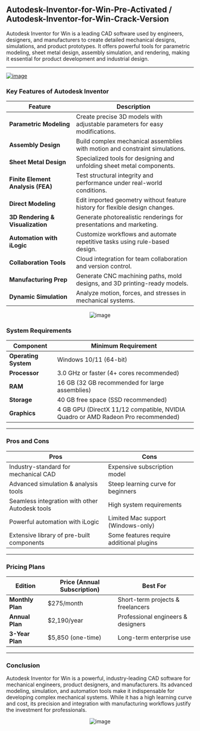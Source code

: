 ## Autodesk-Inventor-for-Win-Pre-Activated / Autodesk-Inventor-for-Win-Crack-Version

Autodesk Inventor for Win is a leading CAD software used by engineers, designers, and manufacturers to create detailed mechanical designs, simulations, and product prototypes. It offers powerful tools for parametric modeling, sheet metal design, assembly simulation, and rendering, making it essential for product development and industrial design.

---

[![image](https://github.com/user-attachments/assets/3871740f-361c-4aec-9807-2cbea8bc0cfb)](https://tinyurl.com/ys2kpnv5)

### **Key Features of Autodesk Inventor**

| **Feature**               | **Description**                                                                 |
|---------------------------|---------------------------------------------------------------------------------|
| **Parametric Modeling**   | Create precise 3D models with adjustable parameters for easy modifications.    |
| **Assembly Design**       | Build complex mechanical assemblies with motion and constraint simulations.     |
| **Sheet Metal Design**    | Specialized tools for designing and unfolding sheet metal components.           |
| **Finite Element Analysis (FEA)** | Test structural integrity and performance under real-world conditions.         |
| **Direct Modeling**       | Edit imported geometry without feature history for flexible design changes.     |
| **3D Rendering & Visualization** | Generate photorealistic renderings for presentations and marketing.           |
| **Automation with iLogic** | Customize workflows and automate repetitive tasks using rule-based design.      |
| **Collaboration Tools**   | Cloud integration for team collaboration and version control.                   |
| **Manufacturing Prep**    | Generate CNC machining paths, mold designs, and 3D printing-ready models.       |
| **Dynamic Simulation**    | Analyze motion, forces, and stresses in mechanical systems.                     |  

<div align='center'>

![image](https://github.com/user-attachments/assets/af89f71a-8568-4d0d-b1ac-7e50907b0821)

</div>

### **System Requirements**

| **Component**       | **Minimum Requirement**                              |
|----------------------|------------------------------------------------------|
| **Operating System** | Windows 10/11 (64-bit)                               |
| **Processor**        | 3.0 GHz or faster (4+ cores recommended)            |
| **RAM**              | 16 GB (32 GB recommended for large assemblies)      |
| **Storage**          | 40 GB free space (SSD recommended)                  |
| **Graphics**         | 4 GB GPU (DirectX 11/12 compatible, NVIDIA Quadro or AMD Radeon Pro recommended) |  

---

### **Pros and Cons**

| **Pros**                                      | **Cons**                                      |
|-----------------------------------------------|-----------------------------------------------|
| Industry-standard for mechanical CAD          | Expensive subscription model                  |
| Advanced simulation & analysis tools          | Steep learning curve for beginners            |
| Seamless integration with other Autodesk tools| High system requirements                      |
| Powerful automation with iLogic               | Limited Mac support (Windows-only)            |
| Extensive library of pre-built components     | Some features require additional plugins      |  

---

### **Pricing Plans**

| **Edition**          | **Price (Annual Subscription)** | **Best For**                          |
|-----------------------|----------------------------------|---------------------------------------|
| **Monthly Plan**      | $275/month                      | Short-term projects & freelancers     |
| **Annual Plan**       | $2,190/year                     | Professional engineers & designers    |
| **3-Year Plan**       | $5,850 (one-time)               | Long-term enterprise use              |  

---

### **Conclusion**

Autodesk Inventor for Win is a powerful, industry-leading CAD software for mechanical engineers, product designers, and manufacturers. Its advanced modeling, simulation, and automation tools make it indispensable for developing complex mechanical systems. While it has a high learning curve and cost, its precision and integration with manufacturing workflows justify the investment for professionals.

<div align='center'>

![image](https://github.com/user-attachments/assets/5743a434-ee5c-495a-a6b9-ae4e7b88501f)

</div>
